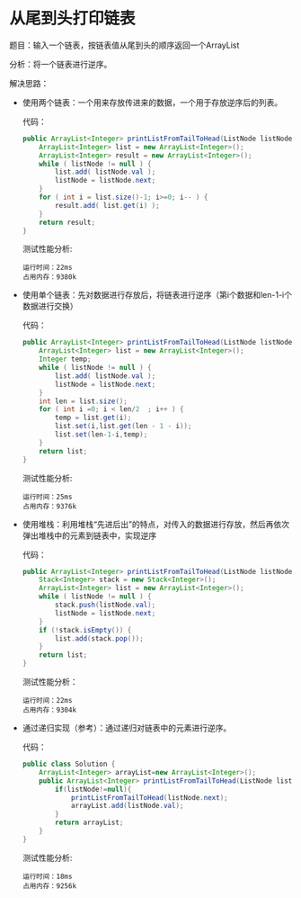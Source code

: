 # 从尾到头打印链表

题目：输入一个链表，按链表值从尾到头的顺序返回一个ArrayList

分析：将一个链表进行逆序。

解决思路：

+ 使用两个链表：一个用来存放传进来的数据，一个用于存放逆序后的列表。

  代码：

  ```java
  public ArrayList<Integer> printListFromTailToHead(ListNode listNode) {
      ArrayList<Integer> list = new ArrayList<Integer>();
      ArrayList<Integer> result = new ArrayList<Integer>();
      while ( listNode != null ) {
          list.add( listNode.val );
          listNode = listNode.next;
      }
      for ( int i = list.size()-1; i>=0; i-- ) {
          result.add( list.get(i) );
      }
      return result;
  }
  
  ```

  测试性能分析:

  ```
  运行时间：22ms
  占用内存：9380k
  ```

+ 使用单个链表：先对数据进行存放后，将链表进行逆序（第i个数据和len-1-i个数据进行交换）

  代码：

  ```java
  public ArrayList<Integer> printListFromTailToHead(ListNode listNode) {
      ArrayList<Integer> list = new ArrayList<Integer>();
      Integer temp;
      while ( listNode != null ) {
          list.add( listNode.val );
          listNode = listNode.next;
      }
      int len = list.size();
      for ( int i =0; i < len/2  ; i++ ) {
          temp = list.get(i);
          list.set(i,list.get(len - 1 - i));
          list.set(len-1-i,temp);
      }
      return list;
  }
  ```

  测试性能分析:

  ```
  运行时间：25ms
  占用内存：9376k
  ```

+ 使用堆栈：利用堆栈“先进后出”的特点，对传入的数据进行存放，然后再依次弹出堆栈中的元素到链表中，实现逆序

  代码：

  ```java
  public ArrayList<Integer> printListFromTailToHead(ListNode listNode) {
      Stack<Integer> stack = new Stack<Integer>();
      ArrayList<Integer> list = new ArrayList<Integer>();
      while ( listNode != null ) {
          stack.push(listNode.val);
          listNode = listNode.next;
      }
      if (!stack.isEmpty()) {
          list.add(stack.pop());
      }
      return list;
  }
  ```

  测试性能分析：

  ```
  运行时间：22ms
  占用内存：9304k
  ```

+ 通过递归实现（参考）：通过递归对链表中的元素进行逆序。

  代码：

  ```java
  public class Solution {
      ArrayList<Integer> arrayList=new ArrayList<Integer>();
      public ArrayList<Integer> printListFromTailToHead(ListNode listNode) {
          if(listNode!=null){
              printListFromTailToHead(listNode.next);
              arrayList.add(listNode.val);
          }
          return arrayList;
      }
  }
  ```

  测试性能分析:

  ```
  运行时间：18ms
  占用内存：9256k
  ```




